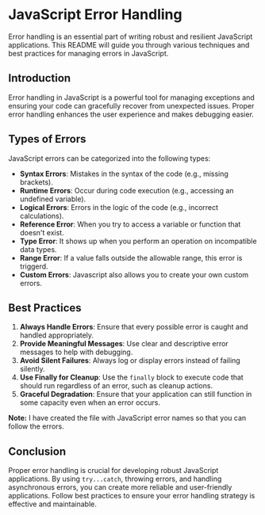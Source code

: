 
# JavaScript Error Handling

Error handling is an essential part of writing robust and resilient JavaScript applications. This README will guide you through various techniques and best practices for managing errors in JavaScript.

## Introduction

Error handling in JavaScript is a powerful tool for managing exceptions and ensuring your code can gracefully recover from unexpected issues. Proper error handling enhances the user experience and makes debugging easier.

## Types of Errors

JavaScript errors can be categorized into the following types:

- **Syntax Errors**: Mistakes in the syntax of the code (e.g., missing brackets).
- **Runtime Errors**: Occur during code execution (e.g., accessing an undefined variable).
- **Logical Errors**: Errors in the logic of the code (e.g., incorrect calculations).
- **Reference Error**: When you try to access a variable or function that doesn't exist. 
- **Type Error**: It shows up when you perform an operation on incompatible data types.
- **Range Error**: If a value falls outside the allowable range, this error is triggerd.
- **Custom Errors**: Javascript also allows you to create your own custom errors.

  
## Best Practices

1. **Always Handle Errors**: Ensure that every possible error is caught and handled appropriately.
2. **Provide Meaningful Messages**: Use clear and descriptive error messages to help with debugging.
3. **Avoid Silent Failures**: Always log or display errors instead of failing silently.
4. **Use Finally for Cleanup**: Use the `finally` block to execute code that should run regardless of an error, such as cleanup actions.
5. **Graceful Degradation**: Ensure that your application can still function in some capacity even when an error occurs.

**Note:** I have created the file with JavaScript error names so that you can follow the errors.

## Conclusion

Proper error handling is crucial for developing robust JavaScript applications. By using `try...catch`, throwing errors, and handling asynchronous errors, you can create more reliable and user-friendly applications. Follow best practices to ensure your error handling strategy is effective and maintainable.
 
